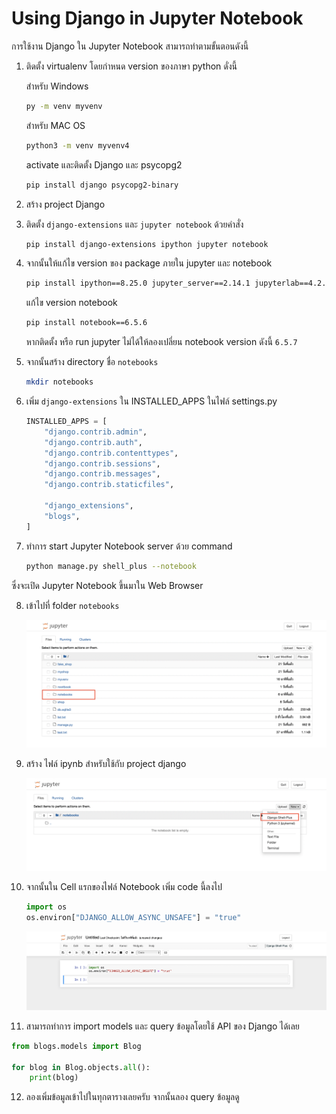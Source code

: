 # Using Django in Jupyter Notebook

การใช้งาน Django ใน Jupyter Notebook สามารถทำตามขั้นตอนดังนี้

1. ติดตั้ง virtualenv โดยกำหนด version ของภาษา python ดั่งนี้

    สำหรับ Windows
    ```sh
    py -m venv myvenv
    ```

    สำหรับ MAC OS
    ```sh
    python3 -m venv myvenv4
    ```

    activate และติดตั้ง Django และ psycopg2
    ```sh
    pip install django psycopg2-binary
    ```

2. สร้าง project Django

3. ติดตั้ง `django-extensions` และ `jupyter notebook` ด้วยคำสั่ง

    ```sh
    pip install django-extensions ipython jupyter notebook   
    ```

4. จากนั้นให้แก้ไข version ของ package ภายใน jupyter และ notebook

    ```sh
    pip install ipython==8.25.0 jupyter_server==2.14.1 jupyterlab==4.2.2 jupyterlab_server==2.27.2
    ```

    แก้ไข version notebook
    ```sh
    pip install notebook==6.5.6
    ```
    หากติดตั้ง หรือ run jupyter ไม่ได้ให้ลองเปลี่ยน notebook version ดังนี้ `6.5.7`

5. จากนั้นสร้าง directory ชื่อ `notebooks`

    ```sh
    mkdir notebooks
    ```

6. เพิ่ม `django-extensions` ใน INSTALLED_APPS ในไฟล์ settings.py

    ```python
    INSTALLED_APPS = [
        "django.contrib.admin",
        "django.contrib.auth",
        "django.contrib.contenttypes",
        "django.contrib.sessions",
        "django.contrib.messages",
        "django.contrib.staticfiles",

        "django_extensions",
        "blogs",
    ]
    ```

7. ทำการ start Jupyter Notebook server ด้วย command 

    ```sh
    python manage.py shell_plus --notebook
    ```

ซึ่งจะเปิด Jupyter Notebook ขึ้นมาใน Web Browser

8. เข้าไปที่ folder `notebooks`

    ![notebook_8](./images/notebook_8.png)

9. สร้าง ไฟล์ ipynb สำหรับใช้กับ project django

    ![create_ipynb](./images/create_ipynb.png)

10. จากนั้นใน Cell แรกของไฟล์ Notebook เพิ่ม code นี้ลงไป

    ```python
    import os
    os.environ["DJANGO_ALLOW_ASYNC_UNSAFE"] = "true"
    ```

    ![create_ipynb](./images/first.png)


11. สามารถทำการ import models และ query ข้อมูลโดยใช้ API ของ Django ได้เลย

```python
from blogs.models import Blog

for blog in Blog.objects.all():
    print(blog)
```

12. ลองเพิ่มข้อมูลเข้าไปในทุกตารางเลยครับ จากนั้นลอง query ข้อมูลดู
